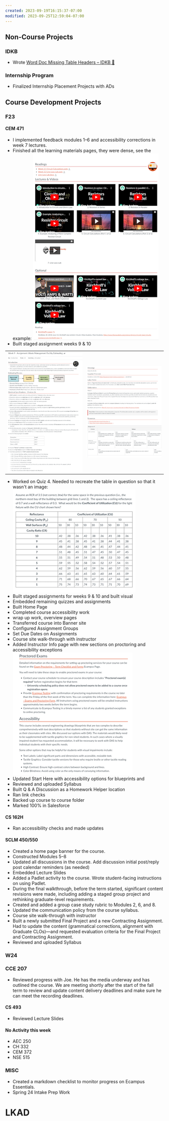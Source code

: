 ```yaml
---
created: 2023-09-19T16:15:37-07:00
modified: 2023-09-25T12:59:04-07:00
---
```


## Non-Course Projects

### IDKB

- Wrote [Word Doc Missing Table Headers – IDKB 🦫](https://idkb.oregonstate.education/knowledge-base/word-doc-missing-table-headers/)

### Internship Program

- Finalized Internship Placement Projects with ADs

## Course Development Projects

### F23

#### CEM 471

- I implemented feedback modules 1–6 and accessibility corrections in week 7 lectures.
- Finished all the learning materials pages, they were dense, see the example:
 ![](images/cem471_materials.png)
- Built staged assignment weeks 9 & 10

|                           |                             |
| ------------------------- | --------------------------- |
| ![](images/cem471_w9.png) | ![](images/cem471_w9_2.png) |

- Worked on Quiz 4. Needed to recreate the table in question so that it wasn't an image:
 ![](images/cem471table.png)
- Built staged assignments for weeks 9 & 10 and built visual
- Embedded remaining quizzes and assignments
- Built Home Page
- Completed course accessibility work
- wrap up work, overview pages
- Transferred course into Banner site
- Configured Assignment Groups
- Set Due Dates on Assignments
- Course site walk-through with instructor
- Added Instructor Info page with new sections on proctoring and accessibility exceptions
 ![](images/instructor-info.png)
- Updated Start Here with accessibility options for blueprints and
- Reviewed and uploaded Syllabus
- Built Q & A Discussion as a Homework Helper location
- Ran link checks
- Backed up course to course folder
- Marked 100% in Salesforce

#### CS 162H

- Ran accessibility checks and made updates

#### SCLM 450/550

- Created a home page banner for the course.
- Constructed Modules 5–8
- Updated all discussions in the course. Add discussion initial post/reply post calendar reminders (as needed)
- Embedded Lecture Slides
- Added a Padlet activity to the course. Wrote student-facing instructions on using Padlet.
- During the final walkthrough, before the term started, significant content revisions were made, including adding a staged group project and rethinking graduate-level requirements.
- Created and added a group case study rubric to Modules 2, 6, and 8.
- Updated the communication policy from the course syllabus.
- Course site walk-through with instructor
- Built a newly submitted Final Project and a new Contracting Assignment. Had to update the content (grammatical corrections, alignment with Graduate CLOs)—and requested evaluation criteria for the Final Project and Contracting Assignment.
- Reviewed and uploaded Syllabus

### W24

### CCE 207

- Reviewed progress with Joe. He has the media underway and has outlined the course. We are meeting shortly after the start of the fall term to review and update content delivery deadlines and make sure he can meet the recording deadlines.

#### CS 493

- Reviewed Lecture Slides

#### No Activity this week

- AEC 250
- CH 332
- CEM 372
- NSE 515

### MISC

- Created a markdown checklist to monitor progress on Ecampus Essentials.
- Spring 24 Intake Prep Work

# LKAD
